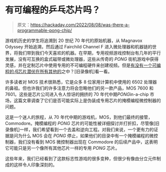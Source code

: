 # 有可编程的乒乓芯片吗？

> 原文：<https://hackaday.com/2022/08/08/was-there-a-programmable-pong-chip/>

游戏机历史的学生将追溯到 20 世纪 70 年代的原始机器，从 Magnavox Odyssey 开始追溯，然后通过 Fairchild Channel F 进入微处理器和机器链的世界，将我们带到我们今天喜欢的机器。在早期，专用视频游戏控制台有几年的平行发展，没有可互换的盒式磁带或微处理器，这些从传奇的 *PONG* 街机游戏中获得灵感，并在定制芯片中使用专用的不可编程硬件来创建视频。但是[有没有一个可编程的*乓*芯片潜伏在所有其他的](http://oldvcr.blogspot.com/2022/08/the-pong-you-could-program-possibly-mos.html)之中？[旧录像机]看一看。

许多读者对 MOS 技术很熟悉，它是众多 8 位家用计算机中使用的 6502 处理器的鼻祖。但也许我们的许多注意力将会忽略他们的另一款产品，MOS 7600 和 7601。这些是芯片公司进入令人惊讶的拥挤的 70 年代中期*PONG*in-a-chip 市场，这篇文章调查了它们是否可能实际上是伪装成专用芯片的掩模编程微控制器的问题。

这是一个迷人的旅程，从 70 年代中期的游戏机，MOS，到他们最终的接管，Commodore。掩模编程的 *PONG* 芯片的可能性被详细探讨并打折扣，尽管像[旧录像机]一样，我们希望看到一个去盖和逆向工程。对我们来说，一个更有力的证据是问为什么 MOS 会在 *PONG* 停止，如果他们的目录中有一个掩模编程的微控制器，我们没有看到 MOS 微控制器出现在 Commodore 的后续产品中，这表明它可能只是另一个像所有其他芯片一样的专用 *PONG* 芯片。

这些年来，我们已经看到了这款标志性游戏的很多变种，但很少有像由分立元件制成的这样令人印象深刻的。